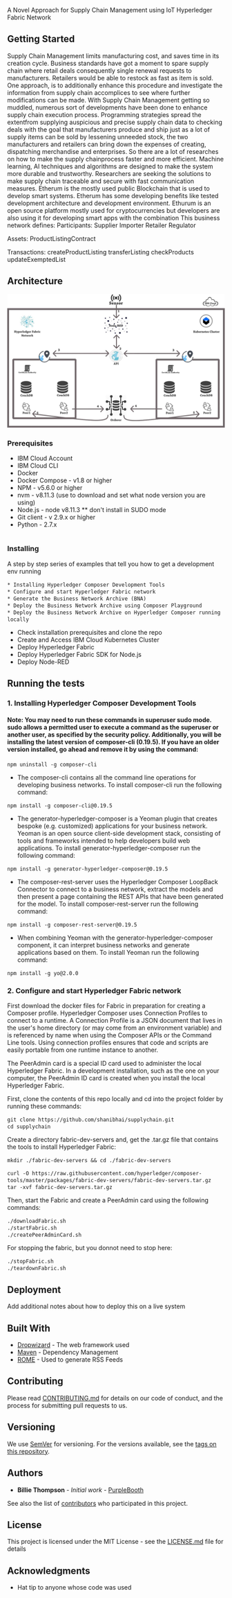
A Novel Approach for Supply Chain Management using IoT Hyperledger Fabric Network

## Getting Started

Supply Chain Management limits manufacturing cost, and saves time in its creation cycle. Business standards have got a moment to spare supply chain where retail deals consequently single renewal requests to manufacturers. Retailers would be able to restock as fast as item is sold. One approach, is to additionally enhance this procedure and investigate the information from supply chain accomplices to see where further modifications can be made. With Supply Chain Management getting so muddled, numerous sort of developments have been done to enhance supply chain execution process. Programming strategies spread the extentfrom supplying auspicious and precise supply chain data to checking deals with the goal that manufacturers produce and ship just as a lot of supply items can be sold by lessening unneeded stock, the two manufacturers and retailers can bring down the expenses of creating, dispatching merchandise and enterprises. So there are a lot of researches on how to make the supply chainprocess faster and more efficient. Machine learning, AI techniques and algorithms are designed to make the system more durable and trustworthy. Researchers are seeking the solutions to make supply chain traceable and secure with fast communication measures. Etherum is the mostly used public Blockchain that is used to develop smart systems. Etherum has some developing benefits like tested development architecture and development environment. Ethurum is an open source platform mostly used for cryptocurrencies but developers are also using it for developing smart apps with the combination
This business network defines:
Participants: Supplier Importer Retailer Regulator

Assets: ProductListingContract

Transactions: createProductListing transferListing checkProducts updateExemptedList

## Architecture
![alt text](https://github.com/shanibhai/supplychain/blob/main/images/arch.jpg)

### Prerequisites

* IBM Cloud Account
* IBM Cloud CLI
* Docker
* Docker Compose - v1.8 or higher
* NPM - v5.6.0 or higher
* nvm - v8.11.3 (use to download and set what node version you are using)
* Node.js - node v8.11.3 ** don't install in SUDO mode
* Git client - v 2.9.x or higher
* Python - 2.7.x
```

```

### Installing

A step by step series of examples that tell you how to get a development env running

```
* Installing Hyperledger Composer Development Tools
* Configure and start Hyperledger Fabric network
* Generate the Business Network Archive (BNA)
* Deploy the Business Network Archive using Composer Playground
* Deploy the Business Network Archive on Hyperledger Composer running locally
```

* Check installation prerequisites and clone the repo
* Create and Access IBM Cloud Kubernetes Cluster
* Deploy Hyperledger Fabric
* Deploy Hyperledger Fabric SDK for Node.js
* Deploy Node-RED

## Running the tests

### 1. Installing Hyperledger Composer Development Tools
#### Note: You may need to run these commands in superuser sudo mode. sudo allows a permitted user to execute a command as the superuser or another user, as specified by the security policy. Additionally, you will be installing the latest version of composer-cli (0.19.5). If you have an older version installed, go ahead and remove it by using the command:

```
npm uninstall -g composer-cli
```
* The composer-cli contains all the command line operations for developing business networks. To install composer-cli run the following command:
```
npm install -g composer-cli@0.19.5
```
* The generator-hyperledger-composer is a Yeoman plugin that creates bespoke (e.g. customized) applications for your business network. Yeoman is an open source client-side development stack, consisting of tools and frameworks intended to help developers build web applications. To install generator-hyperledger-composer run the following command:
```
npm install -g generator-hyperledger-composer@0.19.5
```
* The composer-rest-server uses the Hyperledger Composer LoopBack Connector to connect to a business network, extract the models and then present a page containing the REST APIs that have been generated for the model. To install composer-rest-server run the following command:
```
npm install -g composer-rest-server@0.19.5
```
* When combining Yeoman with the generator-hyperledger-composer component, it can interpret business networks and generate applications based on them. To install Yeoman run the following command:
```
npm install -g yo@2.0.0
```
### 2. Configure and start Hyperledger Fabric network
First download the docker files for Fabric in preparation for creating a Composer profile. Hyperledger Composer uses Connection Profiles to connect to a runtime. A Connection Profile is a JSON document that lives in the user's home directory (or may come from an environment variable) and is referenced by name when using the Composer APIs or the Command Line tools. Using connection profiles ensures that code and scripts are easily portable from one runtime instance to another.

The PeerAdmin card is a special ID card used to administer the local Hyperledger Fabric. In a development installation, such as the one on your computer, the PeerAdmin ID card is created when you install the local Hyperledger Fabric.

First, clone the contents of this repo locally and cd into the project folder by running these commands:
```
git clone https://github.com/shanibhai/supplychain.git
cd supplychain
```
Create a directory fabric-dev-servers and, get the .tar.gz file that contains the tools to install Hyperledger Fabric:
```
mkdir ./fabric-dev-servers && cd ./fabric-dev-servers
```
```
curl -O https://raw.githubusercontent.com/hyperledger/composer-tools/master/packages/fabric-dev-servers/fabric-dev-servers.tar.gz
tar -xvf fabric-dev-servers.tar.gz
```
Then, start the Fabric and create a PeerAdmin card using the following commands:
```
./downloadFabric.sh
./startFabric.sh
./createPeerAdminCard.sh
```
For stopping the fabric, but you donnot need to stop here:
```
./stopFabric.sh
./teardownFabric.sh
```

## Deployment

Add additional notes about how to deploy this on a live system

## Built With

* [Dropwizard](http://www.dropwizard.io/1.0.2/docs/) - The web framework used
* [Maven](https://maven.apache.org/) - Dependency Management
* [ROME](https://rometools.github.io/rome/) - Used to generate RSS Feeds

## Contributing

Please read [CONTRIBUTING.md](https://gist.github.com/PurpleBooth/b24679402957c63ec426) for details on our code of conduct, and the process for submitting pull requests to us.

## Versioning

We use [SemVer](http://semver.org/) for versioning. For the versions available, see the [tags on this repository](https://github.com/your/project/tags). 

## Authors

* **Billie Thompson** - *Initial work* - [PurpleBooth](https://github.com/PurpleBooth)

See also the list of [contributors](https://github.com/your/project/contributors) who participated in this project.

## License

This project is licensed under the MIT License - see the [LICENSE.md](LICENSE.md) file for details

## Acknowledgments

* Hat tip to anyone whose code was used
